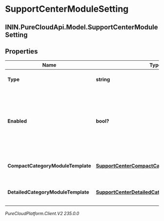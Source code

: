# SupportCenterModuleSetting

## ININ.PureCloudApi.Model.SupportCenterModuleSetting

## Properties

|Name | Type | Description | Notes|
|------------ | ------------- | ------------- | -------------|
| **Type** | **string** | Screen module type | |
| **Enabled** | **bool?** | Whether or not knowledge portal (previously support center) screen module is enabled | |
| **CompactCategoryModuleTemplate** | [**SupportCenterCompactCategoryModuleTemplate**](SupportCenterCompactCategoryModuleTemplate) | Compact category module template | [optional] |
| **DetailedCategoryModuleTemplate** | [**SupportCenterDetailedCategoryModuleTemplate**](SupportCenterDetailedCategoryModuleTemplate) | Detailed category module template | [optional] |



_PureCloudPlatform.Client.V2 235.0.0_
